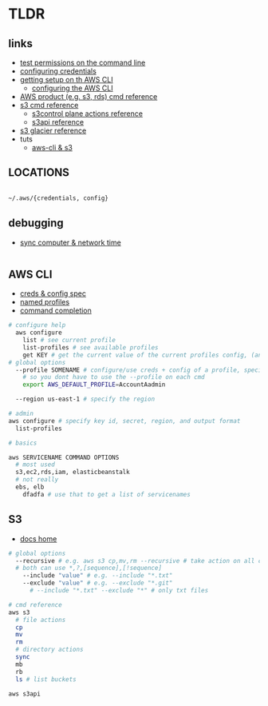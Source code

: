 # TLDR

## links

- [test permissions on the command line](https://docs.aws.amazon.com/AmazonS3/latest/userguide/policy-eval-walkthrough-download-awscli.html)
- [configuring credentials](https://docs.aws.amazon.com/cli/latest/userguide/cli-config-files.html)
- [getting setup on th AWS CLI](https://docs.aws.amazon.com/cli/latest/userguide/cli-chap-getting-set-up.html)
  - [configuring the AWS CLI](https://docs.aws.amazon.com/cli/latest/userguide/cli-chap-getting-started.html)
- [AWS product (e.g. s3, rds) cmd reference](https://awscli.amazonaws.com/v2/documentation/api/latest/index.html)
- [s3 cmd reference](https://awscli.amazonaws.com/v2/documentation/api/latest/reference/s3/index.html)
  - [s3control plane actions reference](https://awscli.amazonaws.com/v2/documentation/api/latest/reference/s3control/index.html)
  - [s3api reference](https://awscli.amazonaws.com/v2/documentation/api/latest/reference/s3api/index.html)
- [s3 glacier reference](https://docs.aws.amazon.com/cli/latest/reference/glacier/index.html)
- tuts
  - [aws-cli & s3](https://docs.aws.amazon.com/AmazonS3/latest/userguide/setup-aws-cli.html)

## LOCATIONS

```sh

~/.aws/{credentials, config}

```

## debugging

- [sync computer & network time](https://www.howtogeek.com/tips/how-to-sync-your-linux-server-time-with-network-time-servers-ntp/)

```sh

```

## AWS CLI

- [creds & config spec](https://docs.aws.amazon.com/cli/latest/userguide/cli-configure-files.html)
- [named profiles](https://docs.aws.amazon.com/cli/latest/userguide/cli-configure-profiles.html)
- [command completion](https://docs.aws.amazon.com/cli/latest/userguide/cli-configure-completion.html)

```sh
# configure help
  aws configure
    list # see current profile
    list-profiles # see available profiles
    get KEY # get the current value of the current profiles config, (anything from list)
# global options
  --profile SOMENAME # configure/use creds + config of a profile, specify this LAST
    # so you dont have to use the --profile on each cmd
    export AWS_DEFAULT_PROFILE=AccountAadmin

  --region us-east-1 # specify the region

# admin
aws configure # specify key id, secret, region, and output format
  list-profiles

# basics

aws SERVICENAME COMMAND OPTIONS
  # most used
  s3,ec2,rds,iam, elasticbeanstalk
  # not really
  ebs, elb
    dfadfa # use that to get a list of servicenames
```

## S3

- [docs home](https://docs.aws.amazon.com/s3/?id=docs_gateway)

```sh
# global options
  --recursive # e.g. aws s3 cp,mv,rm --recursive # take action on all child things too
  # both can use *,?,[sequence],[!sequence]
    --include "value" # e.g. --include "*.txt"
    --exclude "value" # e.g. --exclude "*.git"
      # --include "*.txt" --exclude "*" # only txt files

# cmd reference
aws s3
  # file actions
  cp
  mv
  rm
  # directory actions
  sync
  mb
  rb
  ls # list buckets

aws s3api

```
